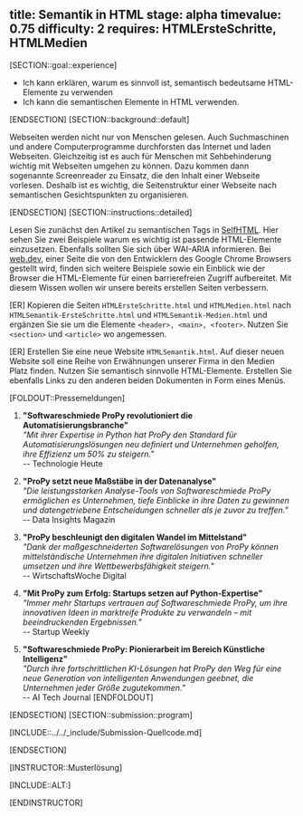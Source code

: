 title: Semantik in HTML
stage: alpha
timevalue: 0.75
difficulty: 2
requires: HTMLErsteSchritte, HTMLMedien
---
[SECTION::goal::experience]

- Ich kann erklären, warum es sinnvoll ist, semantisch bedeutsame HTML-Elemente zu verwenden
- Ich kann die semantischen Elemente in HTML verwenden.

[ENDSECTION]
[SECTION::background::default]

Webseiten werden nicht nur von Menschen gelesen. 
Auch Suchmaschinen und andere Computerprogramme durchforsten das Internet und laden Webseiten. 
Gleichzeitig ist es auch für Menschen mit Sehbehinderung wichtig mit Webseiten umgehen zu können. 
Dazu kommen dann sogenannte Screenreader zu Einsatz, die den Inhalt einer Webseite vorlesen. 
Deshalb ist es wichtig, die Seitenstruktur einer Webseite nach semantischen Gesichtspunkten zu organisieren.

[ENDSECTION]
[SECTION::instructions::detailed]

Lesen Sie zunächst den Artikel zu semantischen Tags in 
[SelfHTML](https://wiki.selfhtml.org/wiki/HTML/Tutorials/Element,_Tag_und_Attribut#Semantik_-_der_Inhalt_bestimmt_die_Struktur). 
Hier sehen Sie zwei Beispiele warum es wichtig ist passende HTML-Elemente einzusetzen. 
Ebenfalls sollten Sie sich über WAI-ARIA informieren.
Bei [web.dev](https://web.dev/learn/html/semantic-html), 
einer Seite die von den Entwicklern des Google Chrome Browsers gestellt wird, 
finden sich weitere Beispiele sowie ein Einblick wie der Browser die HTML-Elemente für einen barrierefreien Zugriff aufbereitet.
Mit diesem Wissen wollen wir unsere bereits erstellen Seiten verbessern.

[ER] Kopieren die Seiten `HTMLErsteSchritte.html` und `HTMLMedien.html`  nach `HTMLSemantik-ErsteSchritte.html` und `HTMLSemantik-Medien.html` und ergänzen Sie sie um die
 Elemente `<header>, <main>, <footer>`. Nutzen Sie `<section>` und `<article>` wo angemessen.

[ER] Erstellen Sie eine neue Website `HTMLSemantik.html`. 
Auf dieser neuen Website soll eine Reihe von Erwähnungen unserer Firma in den Medien Platz finden. 
Nutzen Sie semantisch sinnvolle HTML-Elemente.
Erstellen Sie ebenfalls Links zu den anderen beiden Dokumenten in Form eines Menüs.

[FOLDOUT::Pressemeldungen]

1. **"Softwareschmiede ProPy revolutioniert die Automatisierungsbranche"**  
   *"Mit ihrer Expertise in Python hat ProPy den Standard für Automatisierungslösungen neu definiert und Unternehmen geholfen, ihre Effizienz um 50% zu steigern."*  
   -- Technologie Heute

2. **"ProPy setzt neue Maßstäbe in der Datenanalyse"**  
   *"Die leistungsstarken Analyse-Tools von Softwareschmiede ProPy ermöglichen es Unternehmen, tiefe Einblicke in ihre Daten zu gewinnen und datengetriebene Entscheidungen schneller als je zuvor zu treffen."*  
   -- Data Insights Magazin

3. **"ProPy beschleunigt den digitalen Wandel im Mittelstand"**  
   *"Dank der maßgeschneiderten Softwarelösungen von ProPy können mittelständische Unternehmen ihre digitalen Initiativen schneller umsetzen und ihre Wettbewerbsfähigkeit steigern."*  
   -- WirtschaftsWoche Digital

4. **"Mit ProPy zum Erfolg: Startups setzen auf Python-Expertise"**  
   *"Immer mehr Startups vertrauen auf Softwareschmiede ProPy, um ihre innovativen Ideen in marktreife Produkte zu verwandeln – mit beeindruckenden Ergebnissen."*  
   -- Startup Weekly

5. **"Softwareschmiede ProPy: Pionierarbeit im Bereich Künstliche Intelligenz"**  
   *"Durch ihre fortschrittlichen KI-Lösungen hat ProPy den Weg für eine neue Generation von intelligenten Anwendungen geebnet, die Unternehmen jeder Größe zugutekommen."*  
   -- AI Tech Journal
[ENDFOLDOUT]


[ENDSECTION]
[SECTION::submission::program]

[INCLUDE::../../_include/Submission-Quellcode.md]

[ENDSECTION]

[INSTRUCTOR::Musterlösung]

[INCLUDE::ALT:]

[ENDINSTRUCTOR]
